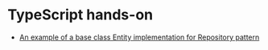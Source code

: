 # TypeScript hands-on

- [An example of a base class Entity implementation for Repository pattern](https://github.com/vimson/typescript-hands-on/tree/main/src/base-class-generic)
